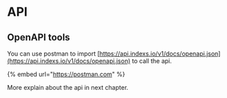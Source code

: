 # API

## OpenAPI tools

You can use postman to import [https://api.indexs.io/v1/docs/openapi.json](https://api.indexs.io/v1/docs/openapi.json) to call the api.

{% embed url="https://postman.com" %}

More explain about the api in next chapter.
